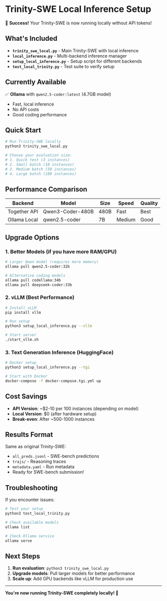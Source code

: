 # Trinity-SWE Local Inference Setup

🎉 **Success!** Your Trinity-SWE is now running locally without API tokens!

## What's Included

- **`trinity_swe_local.py`** - Main Trinity-SWE with local inference
- **`local_inference.py`** - Multi-backend inference manager
- **`setup_local_inference.py`** - Setup script for different backends
- **`test_local_trinity.py`** - Test suite to verify setup

## Currently Available

✅ **Ollama** with `qwen2.5-coder:latest` (4.7GB model)
- Fast, local inference
- No API costs
- Good coding performance

## Quick Start

```bash
# Run Trinity-SWE locally
python3 trinity_swe_local.py

# Choose your evaluation size:
# 1. Quick test (3 instances) 
# 2. Small batch (10 instances)
# 3. Medium batch (50 instances) 
# 4. Large batch (100 instances)
```

## Performance Comparison

| Backend | Model | Size | Speed | Quality |
|---------|-------|------|-------|---------|
| Together API | Qwen3-Coder-480B | 480B | Fast | Best |
| Ollama Local | qwen2.5-coder | 7B | Medium | Good |

## Upgrade Options

### 1. Better Models (if you have more RAM/GPU)
```bash
# Larger Qwen model (requires more memory)
ollama pull qwen2.5-coder:32b

# Alternative coding models
ollama pull codellama:34b
ollama pull deepseek-coder:33b
```

### 2. vLLM (Best Performance)
```bash
# Install vLLM
pip install vllm

# Run setup
python3 setup_local_inference.py --vllm

# Start server
./start_vllm.sh
```

### 3. Text Generation Inference (HuggingFace)
```bash
# Docker setup
python3 setup_local_inference.py --tgi

# Start with Docker
docker-compose -f docker-compose.tgi.yml up
```

## Cost Savings

- **API Version**: ~$2-10 per 100 instances (depending on model)
- **Local Version**: $0 (after hardware setup)
- **Break-even**: After ~500-1000 instances

## Results Format

Same as original Trinity-SWE:
- `all_preds.jsonl` - SWE-bench predictions
- `trajs/` - Reasoning traces
- `metadata.yaml` - Run metadata
- Ready for SWE-bench submission!

## Troubleshooting

If you encounter issues:

```bash
# Test your setup
python3 test_local_trinity.py

# Check available models
ollama list

# Check Ollama service
ollama serve
```

## Next Steps

1. **Run evaluation**: `python3 trinity_swe_local.py`
2. **Upgrade models**: Pull larger models for better performance
3. **Scale up**: Add GPU backends like vLLM for production use

---

**You're now running Trinity-SWE completely locally! 🎯**